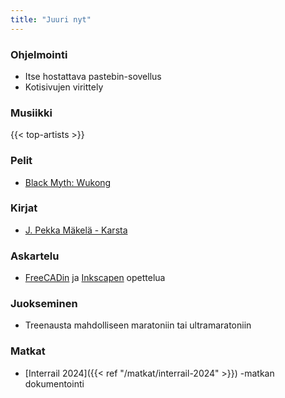 ```yaml
---
title: "Juuri nyt"
---
```


### Ohjelmointi
- Itse hostattava pastebin-sovellus
- Kotisivujen virittely

### Musiikki
{{< top-artists >}}

### Pelit
- [Black Myth: Wukong](https://www.heishenhua.com/)

### Kirjat
- [J. Pekka Mäkelä - Karsta](https://finna.fi/Record/helmet.1920453?sid=4731210757)

### Askartelu
- [FreeCADin](https://www.freecad.org/) ja [Inkscapen](https://inkscape.org/) opettelua

### Juokseminen
- Treenausta mahdolliseen maratoniin tai ultramaratoniin

### Matkat
- [Interrail 2024]({{< ref "/matkat/interrail-2024" >}}) -matkan dokumentointi